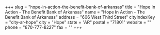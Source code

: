 +++
slug = "hope-in-action-the-benefit-bank-of-arkansas"
title = "Hope In Action - The Benefit Bank of Arkansas"
name = "Hope In Action - The Benefit Bank of Arkansas"
address = "606 West Third Street"
cityIndexKey = "city-ar-hope"
city = "Hope"
state = "AR"
postal = "71801"
website = ""
phone = "870-777-8227"
fax = ""
+++
